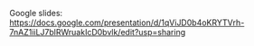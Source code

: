 
Google slides: https://docs.google.com/presentation/d/1qViJD0b4oKRYTVrh-7nAZ1iiLJ7blRWruakIcD0bvlk/edit?usp=sharing
